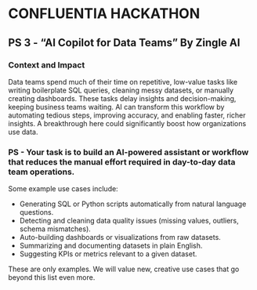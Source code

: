 # CONFLUENTIA HACKATHON

## PS 3 - “AI Copilot for Data Teams” By Zingle AI

### Context and Impact
Data teams spend much of their time on repetitive, low-value tasks like writing boilerplate SQL queries, cleaning messy datasets, or manually creating dashboards. These tasks delay insights and decision-making, keeping business teams waiting. AI can transform this workflow by automating tedious steps, improving accuracy, and enabling faster, richer insights. A breakthrough here could significantly boost how organizations use data.

### PS - Your task is to build an AI-powered assistant or workflow that reduces the manual effort required in day-to-day data team operations.

Some example use cases include:
- Generating SQL or Python scripts automatically from natural language questions.
- Detecting and cleaning data quality issues (missing values, outliers, schema mismatches).
- Auto-building dashboards or visualizations from raw datasets.
- Summarizing and documenting datasets in plain English.
- Suggesting KPIs or metrics relevant to a given dataset.

These are only examples. We will value new, creative use cases that go beyond this list even more.
